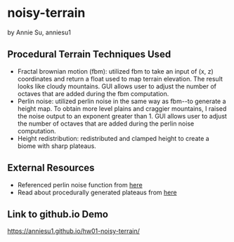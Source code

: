 # noisy-terrain
by Annie Su, anniesu1

## Procedural Terrain Techniques Used
- Fractal brownian motion (fbm): utilized fbm to take an input of (x, z) coordinates and return a float used to map terrain elevation. The result looks like cloudy mountains. GUI allows user to adjust the number of octaves that are added during the fbm computation. 
- Perlin noise: utilized perlin noise in the same way as fbm--to generate a height map. To obtain more level plains and craggier mountains, I raised the noise output to an exponent greater than 1. GUI allows user to adjust the number of octaves that are added during the perlin noise computation. 
- Height redistribution: redistributed and clamped height to create a biome with sharp plateaus. 

## External Resources
- Referenced perlin noise function from [here](https://gist.github.com/patriciogonzalezvivo/670c22f3966e662d2f83)
- Read about procedurally generated plateaus from [here](https://www.seedofandromeda.com/blogs/58-procedural-heightmap-terrain-generation)

## Link to github.io Demo
https://anniesu1.github.io/hw01-noisy-terrain/
